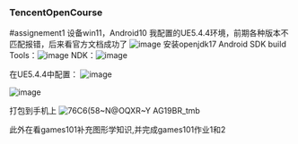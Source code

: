 ### TencentOpenCourse
#assignement1
设备win11，Android10
我配置的UE5.4.4环境，前期各种版本不匹配报错，后来看官方文档成功了
![image](https://github.com/user-attachments/assets/f6d25742-837d-4c12-abcd-7dc563c85a41)
安装openjdk17
Android SDK build Tools：![image](https://github.com/user-attachments/assets/0c0e6767-abfc-43bf-84d8-d6536814ca50)
NDK：![image](https://github.com/user-attachments/assets/05dc5599-8ce9-4f4e-a023-deb18aeda02c)


在UE5.4.4中配置：
![image](https://github.com/user-attachments/assets/50f5de73-f2f1-4d1f-9c39-a1ba3c59ffec)

![image](https://github.com/user-attachments/assets/b6f9dc16-d71a-44cd-b24c-a538230c4430)

打包到手机上
![76C6(58~N@OQXR~Y AG19BR_tmb](https://github.com/user-attachments/assets/5c1dc281-7f35-4bfe-a6b7-a244dfa2fcf6)

此外在看games101补充图形学知识,并完成games101作业1和2
